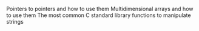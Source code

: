 Pointers to pointers and how to use them
Multidimensional arrays and how to use them
The most common C standard library functions to manipulate strings